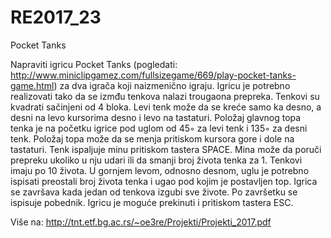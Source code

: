 # RE2017_23
Pocket Tanks


Napraviti igricu Pocket Tanks (pogledati: http://www.miniclipgamez.com/fullsizegame/669/play-pocket-tanks-game.html)
za dva igrača koji naizmenično igraju. Igricu je potrebno realizovati tako da se izmđu tenkova nalazi trougaona prepreka. 
Tenkovi su kvadrati sačinjeni od 4 bloka. Levi tenk može da se kreće samo ka desno, a desni na levo
kursorima desno i levo na tastaturi. Položaj glavnog topa tenka je na početku igrice pod uglom
od 45◦ za levi tenk i 135◦ za desni tenk. Položaj topa može da se menja pritiskom kursora
gore i dole na tastaturi. Tenk ispaljuje minu pritiskom tastera SPACE. Mina može da poruči
prepreku ukoliko u nju udari ili da smanji broj života tenka za 1. Tenkovi imaju po 10 života.
U gornjem levom, odnosno desnom, uglu je potrebno ispisati preostali broj života tenka i ugao
pod kojim je postavljen top. Igrica se završava kada jedan od tenkova izgubi sve živote. Po završetku
se ispisuje pobednik. Igricu je moguće prekinuti i pritiskom tastera ESC.

Više na: http://tnt.etf.bg.ac.rs/~oe3re/Projekti/Projekti_2017.pdf
